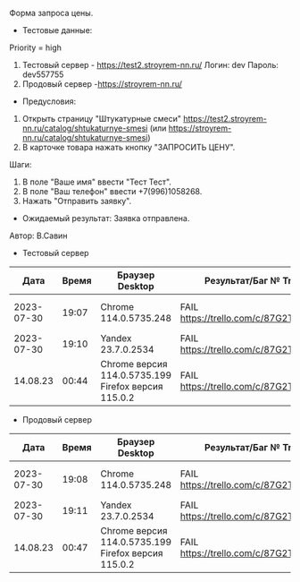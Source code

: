 Форма запроса цены.

* Тестовые данные: 

Priority = high

1. Тестовый сервер - https://test2.stroyrem-nn.ru/
Логин: dev
Пароль: dev557755
2. Продовый сервер -https://stroyrem-nn.ru/

* Предусловия:
1. Открыть страницу "Штукатурные смеси" https://test2.stroyrem-nn.ru/catalog/shtukaturnye-smesi (или https://stroyrem-nn.ru/catalog/shtukaturnye-smesi)
2. В карточке товара нажать кнопку "ЗАПРОСИТЬ ЦЕНУ".

Шаги:
1. В поле "Ваше имя" ввести "Тест Тест".
2. В поле "Ваш телефон" ввести +7(996)1058268.
3. Нажать "Отправить заявку".

* Ожидаемый результат:
Заявка отправлена.

Автор: В.Савин


* Тестовый сервер 

| Дата | Время | Браузер Desktop| Результат/Баг № Trello| Браузер тач| Результат/Баг № Trello| Дата релиза |Имя |
| --- | --- | --- | --- | --- | --- | --- | --- | 
|2023-07-30 | 19:07 | Chrome 114.0.5735.248 | FAIL https://trello.com/c/87G2TPyC/305 |Samsung Galaxy A50/Chrome 114.0.5735.196  | FAIL https://trello.com/c/87G2TPyC/305 | 04.07.23 | Наталья К. | 
|2023-07-30 | 19:10 | Yandex 23.7.0.2534 | FAIL https://trello.com/c/87G2TPyC/305 |  |  | 04.07.23 | Наталья К. |
| 14.08.23 | 00:44 | Chrome версия 114.0.5735.199 Firefox версия 115.0.2 | FAIL https://trello.com/c/87G2TPyC/305 | Chrome версия 114.0.5735.196 MIUI 12.5.13 | FAIL https://trello.com/c/87G2TPyC/305 | 13.08.23 | Надежда |  


* Продовый сервер

| Дата | Время | Браузер Desktop| Результат/Баг № Trello| Браузер тач| Результат/Баг № Trello| Дата релиза |Имя |
| --- | --- | --- | --- | --- | --- | --- | --- | 
| 2023-07-30 | 19:08 | Chrome 114.0.5735.248 | FAIL https://trello.com/c/87G2TPyC/305 |Samsung Galaxy A50/Chrome 114.0.5735.196 | FAIL https://trello.com/c/87G2TPyC/305 | 04.07.23 | Наталья К. | 
| 2023-07-30 | 19:11 | Yandex 23.7.0.2534 | FAIL https://trello.com/c/87G2TPyC/305 |  |  | 04.07.23 | Наталья К. |
| 14.08.23 | 00:47 | Chrome версия 114.0.5735.199 Firefox версия 115.0.2 | FAIL https://trello.com/c/87G2TPyC/305 | Chrome версия 114.0.5735.196 MIUI 12.5.13 | FAIL https://trello.com/c/87G2TPyC/305 | 13.08.23 | Надежда |  